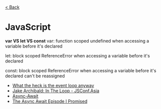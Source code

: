 [< Back](./../README.md)

# JavaScript

**var VS let VS const**
var: 
  function scoped
  undefined when accessing a variable before it's declared

let: 
  block scoped
  ReferenceError when accessing a variable before it's declared

const:
  block scoped
  ReferenceError when accessing a variable before it's declared
  can't be reassigned

- [What the heck is the event loop anyway](https://www.youtube.com/watch?v=8aGhZQkoFbQ)
- [Jake Archibald: In The Loop - JSConf.Asia](https://www.youtube.com/watch?v=cCOL7MC4Pl0)
- [Async-Await](https://javascript.info/async-await)
- [The Async Await Episode I Promised](https://www.youtube.com/watch?v=vn3tm0quoqE)
